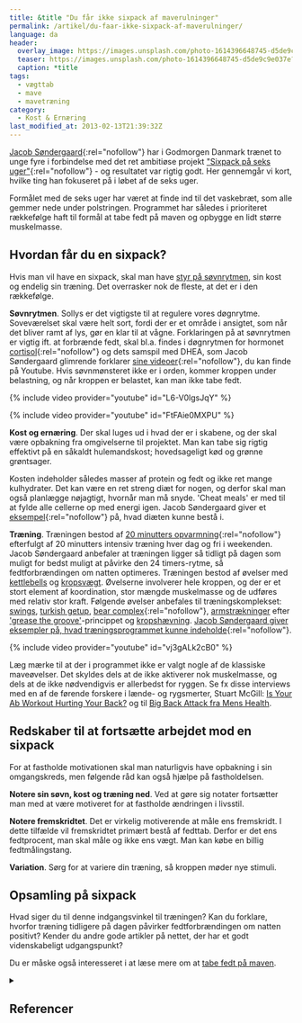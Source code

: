 ```yaml
---
title: &title "Du får ikke sixpack af maverulninger"
permalink: /artikel/du-faar-ikke-sixpack-af-maverulninger/
language: da
header:
  overlay_image: https://images.unsplash.com/photo-1614396648745-d5de9c9e037e?q=80&w=1470&auto=format&fit=crop&ixlib=rb-4.0.3&ixid=M3wxMjA3fDB8MHxwaG90by1wYWdlfHx8fGVufDB8fHx8fA%3D%3D
  teaser: https://images.unsplash.com/photo-1614396648745-d5de9c9e037e?q=80&w=300&auto=format&fit=crop&ixlib=rb-4.0.3&ixid=M3wxMjA3fDB8MHxwaG90by1wYWdlfHx8fGVufDB8fHx8fA%3D%3D
  caption: *title
tags:
  - vægttab
  - mave
  - mavetræning
category:
  - Kost & Ernæring
last_modified_at: 2013-02-13T21:39:32Z
---
```


[Jacob Søndergaard](https://web.archive.org/web/20150311232535/http://www.jacobsondergaard.dk/sixpack-pa-6-uger/){:rel="nofollow"} har i Godmorgen Danmark trænet to unge fyre i forbindelse med det ret ambitiøse projekt ["Sixpack på seks uger"](https://nauchidatski.files.wordpress.com/2014/02/jacob-sc3b8ndergaard-sixpack-pc3a5-6-uger-manual-til-at-blive-skarp-og-veltrc3a6net-c3a5ret-rundt-2012.pdf){:rel="nofollow"} - og resultatet var rigtig godt. Her gennemgår vi kort, hvilke ting han fokuseret på i løbet af de seks uger.

Formålet med de seks uger har været at finde ind til det vaskebræt, som alle gemmer nede under polstringen. Programmet har således i prioriteret rækkefølge haft til formål at tabe fedt på maven og opbygge en lidt større muskelmasse.

## Hvordan får du en sixpack?

Hvis man vil have en sixpack, skal man have [styr på søvnrytmen](/soevn/), sin kost og endelig sin træning. Det overrasker nok de fleste, at det er i den rækkefølge.

**Søvnrytmen**. Sollys er det vigtigste til at regulere vores døgnrytme. Soveværelset skal være helt sort, fordi der er et område i ansigtet, som når det bliver ramt af lys, gør en klar til at vågne. Forklaringen på at søvnrytmen er vigtig ift. at forbrænde fedt, skal bl.a. findes i døgnrytmen for hormonet [cortisol](https://web.archive.org/web/20150311232535/http://www.jacobsondergaard.dk/2011/07/11/sixpack-pa-6-uger-dag-1-kom-sovende-til-en-sixpack/){:rel="nofollow"} og dets samspil med DHEA, som Jacob Søndergaard glimrende forklarer [sine videoer](https://web.archive.org/web/20150311232535/http://www.jacobsondergaard.dk/2011/07/11/sixpack-pa-6-uger-dag-1-kom-sovende-til-en-sixpack/){:rel="nofollow"}, du kan finde på Youtube. Hvis søvnmønsteret ikke er i orden, kommer kroppen under belastning, og når kroppen er belastet, kan man ikke tabe fedt.

{% include video provider="youtube" id="L6-V0lgsJqY" %}

{% include video provider="youtube" id="FtFAie0MXPU" %}

**Kost og ernæring**. Der skal luges ud i hvad der er i skabene, og der skal være opbakning fra omgivelserne til projektet. Man kan tabe sig rigtig effektivt på en såkaldt hulemandskost; hovedsageligt kød og grønne grøntsager.

Kosten indeholder således masser af protein og fedt og ikke ret mange kulhydrater. Det kan være en ret streng diæt for nogen, og derfor skal man også planlægge nøjagtigt, hvornår man må snyde. 'Cheat meals' er med til at fylde alle cellerne op med energi igen. Jacob Søndergaard giver et [eksempel](https://web.archive.org/web/20120123112631/http://www.jacobsondergaard.dk/sixpack-pa-6-uger/ernaering/){:rel="nofollow"} på, hvad diæten kunne bestå i.

**Træning**. Træningen bestod af [20 minutters opvarmning](https://nauchidatski.files.wordpress.com/2014/02/jacob-sc3b8ndergaard-sixpack-pc3a5-6-uger-manual-til-at-blive-skarp-og-veltrc3a6net-c3a5ret-rundt-2012.pdf){:rel="nofollow"} efterfulgt af 20 minutters intensiv træning hver dag og fri i weekenden. Jacob Søndergaard anbefaler at træningen ligger så tidligt på dagen som muligt for bedst muligt at påvirke den 24 timers-rytme, så fedtforbrændingen om natten optimeres. Træningen bestod af øvelser med [kettlebells](/artikel/hvordan-traener-man-med-kettlebells/) og [kropsvægt](/artikel/traening-med-kropsvaegt/). Øvelserne involverer hele kroppen, og der er et stort element af koordination, stor mængde muskelmasse og de udføres med relativ stor kraft. Følgende øvelser anbefales til træningskomplekset: [swings](/oevelse/tohaandssving/), [turkish getup](/oevelse/turkish-getup/), [bear complex](https://web.archive.org/web/20130302041503/http://www.jacobsondergaard.dk/2011/07/27/kettlebell-bear-complex-tip-1/#){:rel="nofollow"}, [armstrækninger](/armbojninger-eller-armstraekninger-pushups/) efter ['grease the groove'](/artikel/hvordan-laerer-jeg-tage-en-armstraekning/)-princippet og [kropshævning](/oevelse/pullup/). [Jacob Søndergaard giver eksempler på, hvad træningsprogrammet kunne indeholde](https://web.archive.org/web/20120218083547/http://www.jacobsondergaard.dk/sixpack-pa-6-uger/traening/video-af-getups-swings/){:rel="nofollow"}.

{% include video provider="youtube" id="vj3gALk2cB0" %}

Læg mærke til at der i programmet ikke er valgt nogle af de klassiske maveøvelser. Det skyldes dels at de ikke aktiverer nok muskelmasse, og dels at de ikke nødvendigvis er allerbedst for ryggen. Se fx disse interviews med en af de førende forskere i lænde- og rygsmerter, Stuart McGill: [Is Your Ab Workout Hurting Your Back?](https://well.blogs.nytimes.com/2009/06/17/core-myths/?em) og til [Big Back Attack fra Mens Health](https://www.menshealth.com/cda/article.do?site=menshealth&channel=health&category=back.pain&conitem=c6f999edbbbd201099edbbbd2010cfe793cd____).

## Redskaber til at fortsætte arbejdet mod en sixpack

For at fastholde motivationen skal man naturligvis have opbakning i sin omgangskreds, men følgende råd kan også hjælpe på fastholdelsen.

**Notere sin søvn, kost og træning ned**. Ved at gøre sig notater fortsætter man med at være motiveret for at fastholde ændringen i livsstil.

**Notere fremskridtet**. Det er virkelig motiverende at måle ens fremskridt. I dette tilfælde vil fremskridtet primært bestå af fedttab. Derfor er det ens fedtprocent, man skal måle og ikke ens vægt. Man kan købe en billig fedtmålingstang.

**Variation**. Sørg for at variere din træning, så kroppen møder nye stimuli.

## Opsamling på sixpack

Hvad siger du til denne indgangsvinkel til træningen? Kan du forklare, hvorfor træning tidligere på dagen påvirker fedtforbrændingen om natten positivt? Kender du andre gode artikler på nettet, der har et godt videnskabeligt udgangspunkt?

Du er måske også interesseret i at læse mere om at [tabe fedt på maven](/tab-fedt-paa-maven/).

<details markdown="1" class="references">
  <summary><h2 id="references">Referencer</h2></summary>

- [Jacob Søndergaards side om 6-pack på 6 uger](https://web.archive.org/web/20120201111214/http://www.jacobsondergaard.dk/sixpack-pa-6-uger/){:rel="nofollow"}
- [How to Get 6-Pack Abs Without Crunches or Sit-ups!](https://www.getprograde.com/blog/how-to-get-6-pack-abs-without-crunches-or-sit-ups/)
- [Anterior core traning](https://www.t-nation.com/free_online_article/sports_body_training_performance/anterior_core_training)
- [Core training for smart folks](https://www.t-nation.com/free_online_article/sports_body_training_performance/core_training_for_smart_folks)
- [21st Century Core training](https://www.t-nation.com/free_online_article/sports_body_training_performance/21st_century_core_training)
- [The real core exercises](https://www.t-nation.com/training/the-real-core-exercise/)
- [The 2008 alphabet of manliness](https://www.t-nation.com/training/the-2008-alphabet-of-manliness/)
</details>
